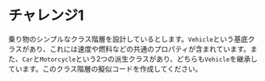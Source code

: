 # チャレンジ1

乗り物のシンプルなクラス階層を設計しているとします。`Vehicle`という基底クラスがあり、これには速度や燃料などの共通のプロパティが含まれています。また、`Car`と`Motorcycle`という2つの派生クラスがあり、どちらも`Vehicle`を継承しています。このクラス階層の擬似コードを作成してください。
